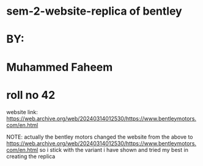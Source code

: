 # sem-2-website-replica of bentley 
# BY:
# Muhammed Faheem
# roll no 42


website link: https://web.archive.org/web/20240314012530/https://www.bentleymotors.com/en.html

NOTE: actually the bentley motors changed the website from the above to  <u>https://web.archive.org/web/20240314012530/https://www.bentleymotors.com/en.html</u>
      so i stick with the variant i have shown and tried my best in creating the replica
